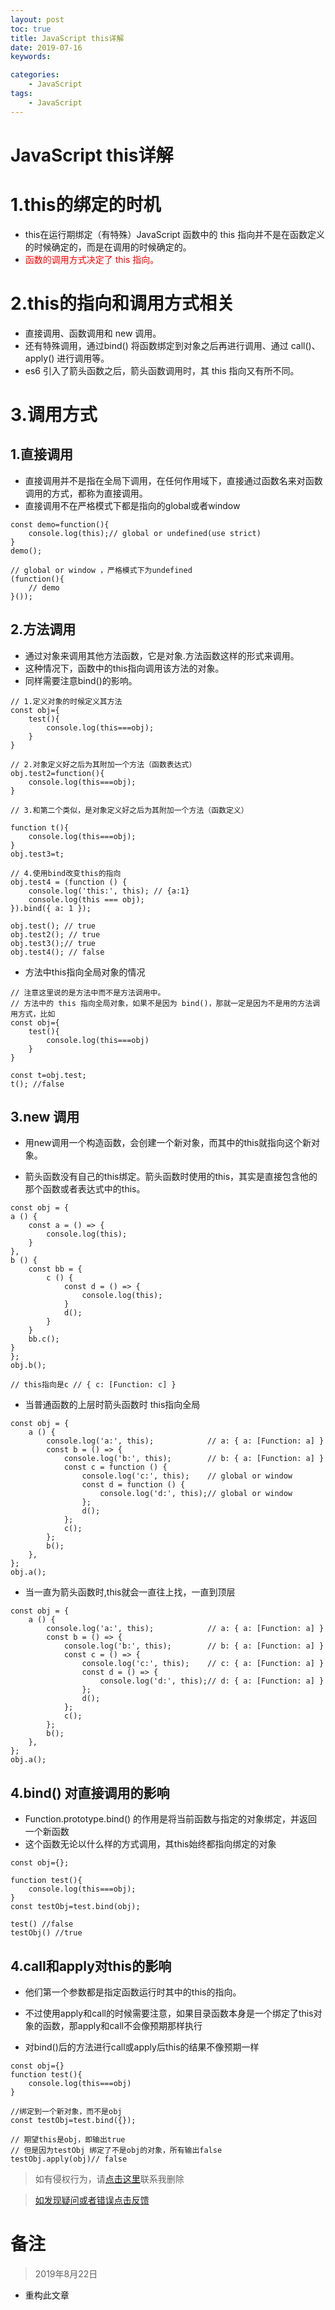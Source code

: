 ```yaml
---
layout: post
toc: true
title: JavaScript this详解
date: 2019-07-16
keywords:

categories:
    - JavaScript
tags:
    - JavaScript
---
```

# JavaScript this详解

# 1.this的绑定的时机

- this在运行期绑定（有特殊）JavaScript 函数中的 this 指向并不是在函数定义的时候确定的，而是在调用的时候确定的。
- <span style='color:red'>函数的调用方式决定了 this 指向。</span>

<!-- more -->

# 2.this的指向和调用方式相关

- 直接调用、函数调用和 new 调用。
- 还有特殊调用，通过bind() 将函数绑定到对象之后再进行调用、通过 call()、apply() 进行调用等。
- es6 引入了箭头函数之后，箭头函数调用时，其 this 指向又有所不同。

# 3.调用方式

## 1.直接调用
- 直接调用并不是指在全局下调用，在任何作用域下，直接通过函数名来对函数调用的方式，都称为直接调用。
- 直接调用不在严格模式下都是指向的global或者window

```
const demo=function(){
    console.log(this);// global or undefined(use strict)
}
demo();

// global or window ，严格模式下为undefined
(function(){
    // demo
}());
```

## 2.方法调用

- 通过对象来调用其他方法函数，它是对象.方法函数这样的形式来调用。
- 这种情况下，函数中的this指向调用该方法的对象。
- 同样需要注意bind()的影响。

```
// 1.定义对象的时候定义其方法
const obj={
    test(){
        console.log(this===obj);
    }
}

// 2.对象定义好之后为其附加一个方法（函数表达式）
obj.test2=function(){
    console.log(this===obj);
}

// 3.和第二个类似，是对象定义好之后为其附加一个方法（函数定义）

function t(){
    console.log(this===obj);
}
obj.test3=t;

// 4.使用bind改变this的指向
obj.test4 = (function () {
    console.log('this:', this); // {a:1}
    console.log(this === obj);
}).bind({ a: 1 });

obj.test(); // true
obj.test2(); // true
obj.test3();// true
obj.test4(); // false
```

- 方法中this指向全局对象的情况
```
// 注意这里说的是方法中而不是方法调用中。
// 方法中的 this 指向全局对象，如果不是因为 bind()，那就一定是因为不是用的方法调用方式，比如
const obj={
    test(){
        console.log(this===obj)
    }
}

const t=obj.test;
t(); //false
```

## 3.new 调用
- 用new调用一个构造函数，会创建一个新对象，而其中的this就指向这个新对象。


- 箭头函数没有自己的this绑定。箭头函数时使用的this，其实是直接包含他的那个函数或者表达式中的this。
```
const obj = {
a () {
    const a = () => {
        console.log(this);
    }
},
b () {
    const bb = {
        c () {
            const d = () => {
                console.log(this);
            }
            d();
        }
    }
    bb.c();
}
};
obj.b();

// this指向是c // { c: [Function: c] }

```

- 当普通函数的上层时箭头函数时 this指向全局
```
const obj = {
    a () {
        console.log('a:', this);            // a: { a: [Function: a] }
        const b = () => {
            console.log('b:', this);        // b: { a: [Function: a] }
            const c = function () {
                console.log('c:', this);    // global or window
                const d = function () {
                    console.log('d:', this);// global or window
                };
                d();
            };
            c();
        };
        b();
    },
};
obj.a();
```

- 当一直为箭头函数时,this就会一直往上找，一直到顶层
```
const obj = {
    a () {
        console.log('a:', this);            // a: { a: [Function: a] }
        const b = () => {
            console.log('b:', this);        // b: { a: [Function: a] }
            const c = () => {
                console.log('c:', this);    // c: { a: [Function: a] }
                const d = () => {
                    console.log('d:', this);// d: { a: [Function: a] }
                };
                d();
            };
            c();
        };
        b();
    },
};
obj.a();

```
## 4.bind() 对直接调用的影响

- Function.prototype.bind() 的作用是将当前函数与指定的对象绑定，并返回一个新函数
- 这个函数无论以什么样的方式调用，其this始终都指向绑定的对象

```
const obj={};

function test(){
    console.log(this===obj);
}
const testObj=test.bind(obj);

test() //false
testObj() //true
```

## 4.call和apply对this的影响

- 他们第一个参数都是指定函数运行时其中的this的指向。

- 不过使用apply和call的时候需要注意，如果目录函数本身是一个绑定了this对象的函数，那apply和call不会像预期那样执行
- 对bind()后的方法进行call或apply后this的结果不像预期一样


```
const obj={}
function test(){
    console.log(this===obj)
}

//绑定到一个新对象，而不是obj
const testObj=test.bind({});

// 期望this是obj，即输出true
// 但是因为testObj 绑定了不是obj的对象，所有输出false
testObj.apply(obj)// false
```


>如有侵权行为，请[点击这里](https://github.com/cooper-q/blog_hexo/issues)联系我删除

>[如发现疑问或者错误点击反馈](https://github.com/cooper-q/blog_hexo/issues)

# 备注

>2019年8月22日

- 重构此文章

